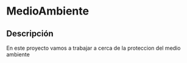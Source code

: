 # MedioAmbiente

## Descripción 
En este proyecto vamos a trabajar a cerca de la proteccion del medio ambiente 
